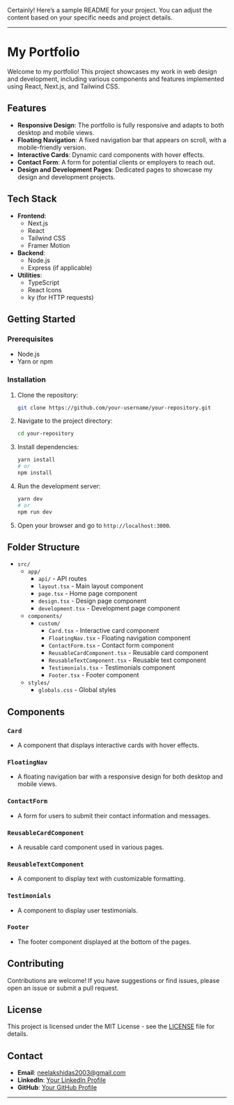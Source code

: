 Certainly! Here’s a sample README for your project. You can adjust the content based on your specific needs and project details.

---

# My Portfolio

Welcome to my portfolio! This project showcases my work in web design and development, including various components and features implemented using React, Next.js, and Tailwind CSS.

## Features

- **Responsive Design**: The portfolio is fully responsive and adapts to both desktop and mobile views.
- **Floating Navigation**: A fixed navigation bar that appears on scroll, with a mobile-friendly version.
- **Interactive Cards**: Dynamic card components with hover effects.
- **Contact Form**: A form for potential clients or employers to reach out.
- **Design and Development Pages**: Dedicated pages to showcase my design and development projects.

## Tech Stack

- **Frontend**:
  - Next.js
  - React
  - Tailwind CSS
  - Framer Motion
- **Backend**:
  - Node.js
  - Express (if applicable)
- **Utilities**:
  - TypeScript
  - React Icons
  - ky (for HTTP requests)

## Getting Started

### Prerequisites

- Node.js
- Yarn or npm

### Installation

1. Clone the repository:

   ```bash
   git clone https://github.com/your-username/your-repository.git
   ```

2. Navigate to the project directory:

   ```bash
   cd your-repository
   ```

3. Install dependencies:

   ```bash
   yarn install
   # or
   npm install
   ```

4. Run the development server:

   ```bash
   yarn dev
   # or
   npm run dev
   ```

5. Open your browser and go to `http://localhost:3000`.

## Folder Structure

- `src/`
  - `app/`
    - `api/` - API routes
    - `layout.tsx` - Main layout component
    - `page.tsx` - Home page component
    - `design.tsx` - Design page component
    - `development.tsx` - Development page component
  - `components/`
    - `custom/`
      - `Card.tsx` - Interactive card component
      - `FloatingNav.tsx` - Floating navigation component
      - `ContactForm.tsx` - Contact form component
      - `ReusableCardComponent.tsx` - Reusable card component
      - `ReusableTextComponent.tsx` - Reusable text component
      - `Testimonials.tsx` - Testimonials component
      - `Footer.tsx` - Footer component
  - `styles/`
    - `globals.css` - Global styles

## Components

### `Card`
- A component that displays interactive cards with hover effects.

### `FloatingNav`
- A floating navigation bar with a responsive design for both desktop and mobile views.

### `ContactForm`
- A form for users to submit their contact information and messages.

### `ReusableCardComponent`
- A reusable card component used in various pages.

### `ReusableTextComponent`
- A component to display text with customizable formatting.

### `Testimonials`
- A component to display user testimonials.

### `Footer`
- The footer component displayed at the bottom of the pages.

## Contributing

Contributions are welcome! If you have suggestions or find issues, please open an issue or submit a pull request.

## License

This project is licensed under the MIT License - see the [LICENSE](LICENSE) file for details.

## Contact

- **Email**: neelakshidas2003@gmail.com
- **LinkedIn**: [Your LinkedIn Profile]([https://www.linkedin.com/in/your-profile/](https://www.linkedin.com/in/neelakshi-das-b0ba68244/))
- **GitHub**: [Your GitHub Profile]((https://github.com/bluecoder2003))

---
